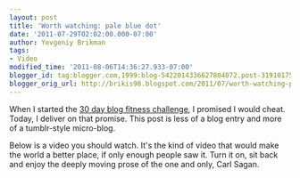 ```yaml
---
layout: post
title: 'Worth watching: pale blue dot'
date: '2011-07-29T02:02:00.000-07:00'
author: Yevgeniy Brikman
tags:
- Video
modified_time: '2011-08-06T14:36:27.933-07:00'
blogger_id: tag:blogger.com,1999:blog-5422014336627804072.post-3191017565063458500
blogger_orig_url: http://brikis98.blogspot.com/2011/07/worth-watching-pale-blue-dot.html
---
```


When I started the [30 day blog fitness 
challenge](http://brikis98.blogspot.com/2011/07/30-day-blog-fitness-challenge.html), 
I promised I would cheat. Today, I deliver on that promise. This post is less 
of a blog entry and more of a tumblr-style micro-blog. 

Below is a video you should watch. It's the kind of video that would make the 
world a better place, if only enough people saw it. Turn it on, sit back and 
enjoy the deeply moving prose of the one and only, Carl Sagan. 

<div class="separator" style="clear: both; text-align: center;"><object 
class="BLOGGER-youtube-video" 
classid="clsid:D27CDB6E-AE6D-11cf-96B8-444553540000" 
codebase="http://download.macromedia.com/pub/shockwave/cabs/flash/swflash.cab#version=6,0,40,0" 
data-thumbnail-src="http://0.gvt0.com/vi/2pfwY2TNehw/0.jpg" height="266" 
width="320"><param name="movie" 
value="http://www.youtube.com/v/2pfwY2TNehw&fs=1&source=uds" /><param 
name="bgcolor" value="#FFFFFF" /><embed width="320" height="266"  
src="http://www.youtube.com/v/2pfwY2TNehw&fs=1&source=uds" 
type="application/x-shockwave-flash"></embed></object> 